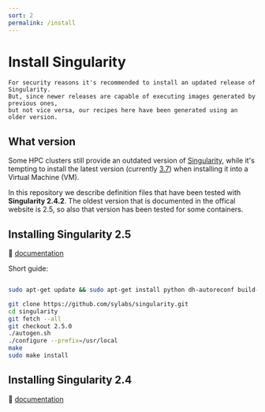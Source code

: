 ```yaml
---
sort: 2
permalink: /install
---
```

# Install Singularity

```note
For security reasons it's recommended to install an updated release of Singularity.
But, since newer releases are capable of executing images generated by previous ones,
but not vice versa, our recipes here have been generated using an older version.
```

## What version
Some HPC clusters still provide an outdated version of [Singularity](https://sylabs.io/docs/),
while it's tempting to install the latest version (currently [3.7](https://sylabs.io/guides/3.7/user-guide))
when installing it into a Virtual Machine (VM).

In this repository we describe definition files that have been tested with
**Singularity 2.4.2**. The oldest version that is documented in the offical
website is 2.5, so also that version has been tested for some containers.

 
## Installing Singularity 2.5

:link: [documentation](https://sylabs.io/guides/2.5/user-guide/)

Short guide:

```bash

sudo apt-get update && sudo apt-get install python dh-autoreconf build-essential libarchive-dev

git clone https://github.com/sylabs/singularity.git
cd singularity
git fetch --all
git checkout 2.5.0
./autogen.sh
./configure --prefix=/usr/local
make
sudo make install
```

## Installing Singularity 2.4

:link: [documentation](https://sylabs.io/guides/2.5/user-guide/installation.html#singularity-vagrant-box)

